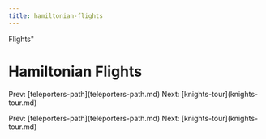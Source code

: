 ```yaml
---
title: hamiltonian-flights
---
```


Flights\"

# Hamiltonian Flights

Prev: \[teleporters-path](teleporters-path.md)
Next: \[knights-tour](knights-tour.md)

Prev: \[teleporters-path](teleporters-path.md)
Next: \[knights-tour](knights-tour.md)
